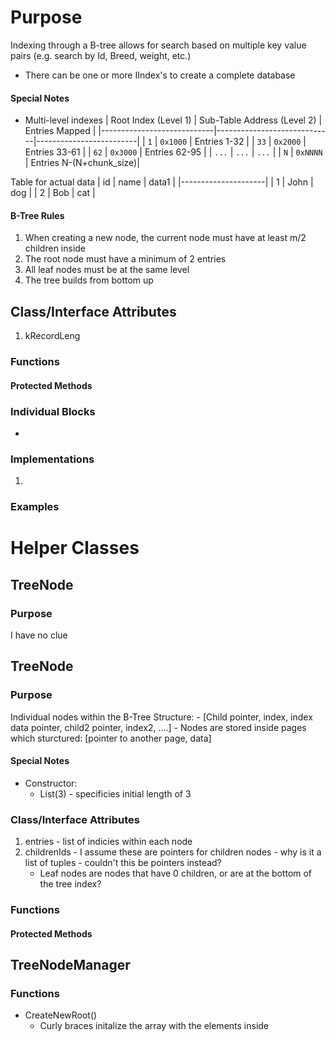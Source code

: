# Purpose
Indexing through a B-tree allows for search based on multiple key value pairs (e.g. search by Id, Breed, weight, etc.)
- There can be one or more IIndex's to create a complete database

#### Special Notes
- Multi-level indexes
| Root Index (Level 1)       | Sub-Table Address (Level 2)  | Entries Mapped          |
|----------------------------|-----------------------------|-------------------------|
| `1`                        | `0x1000`                    | Entries 1-32            |
| `33`                       | `0x2000`                    | Entries 33-61           |
| `62`                       | `0x3000`                    | Entries 62-95           |
| `...`                      | `...`                       | `...`                   |
| `N`                        | `0xNNNN`                    | Entries N-(N+chunk_size)|

Table for actual data
| id  | name  | data1 |
|---------------------|
| 1   | John  | dog   |
| 2   | Bob   | cat   |

#### B-Tree Rules
1. When creating a new node, the current node must have at least m/2 children inside
2. The root node must have a minimum of 2 entries
3. All leaf nodes must be at the same level
4. The tree builds from bottom up

## Class/Interface Attributes
1. kRecordLeng


### Functions


#### Protected Methods




### Individual Blocks
- 


### Implementations
1. 

### Examples

# Helper Classes

## TreeNode

### Purpose
I have no clue

## TreeNode

### Purpose
Individual nodes within the B-Tree
Structure:
    - [Child pointer, index, index data pointer, child2 pointer, index2, ....]
    - Nodes are stored inside pages which sturctured: [pointer to another page, data]

#### Special Notes
- Constructor:
    - List(3) - specificies initial length of 3

### Class/Interface Attributes
1. entries - list of indicies within each node
4. childrenIds - I assume these are pointers for children nodes - why is it a list of tuples - couldn't this be pointers instead?
    - Leaf nodes are nodes that have 0 children, or are at the bottom of the tree
index?


### Functions


#### Protected Methods

## TreeNodeManager

### Functions
- CreateNewRoot()
    - Curly braces initalize the array with the elements inside